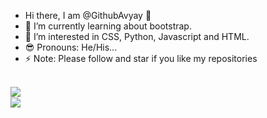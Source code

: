 - Hi there, I am @GithubAvyay 👋
- 🌱 I’m currently learning about bootstrap.
- 👀 I’m interested in CSS, Python, Javascript and HTML.
- 😎 Pronouns: He/His...
- ⚡ Note: Please follow and star if you like my repositories

<br>
<img src='https://github-readme-stats.vercel.app/api?username=GithubAvyay&show_icons=true&theme=merko&count_private=true&line_height=40' align="left" />
<br>
<img src='https://github-readme-stats.vercel.app/api/top-langs/?username=GithubAvyay&theme=tokyonight&hide_langs_below=4' align="middle" />
